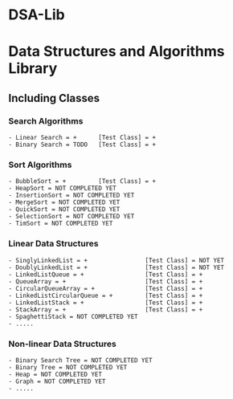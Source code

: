 # DSA-Lib

# Data Structures and Algorithms Library

## Including Classes

### Search Algorithms
    - Linear Search = +      [Test Class] = +
    - Binary Search = TODO   [Test Class] = +

### Sort Algorithms
    - BubbleSort = +         [Test Class] = +
    - HeapSort = NOT COMPLETED YET
    - InsertionSort = NOT COMPLETED YET
    - MergeSort = NOT COMPLETED YET
    - QuickSort = NOT COMPLETED YET
    - SelectionSort = NOT COMPLETED YET
    - TimSort = NOT COMPLETED YET

### Linear Data Structures
    - SinglyLinkedList = +                [Test Class] = NOT YET
    - DoublyLinkedList = +                [Test Class] = NOT YET
    - LinkedListQueue = +                 [Test Class] = +
    - QueueArray = +                      [Test Class] = +
    - CircularQueueArray = +              [Test Class] = +
    - LinkedListCircularQueue = +         [Test Class] = +
    - LinkedListStack = +                 [Test Class] = +
    - StackArray = +                      [Test Class] = +
    - SpaghettiStack = NOT COMPLETED YET
    - .....

### Non-linear Data Structures
    - Binary Search Tree = NOT COMPLETED YET
    - Binary Tree = NOT COMPLETED YET
    - Heap = NOT COMPLETED YET
    - Graph = NOT COMPLETED YET
    - .....
